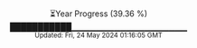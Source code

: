 <p align="center">
⏳Year Progress (39.36 %) <br>
███████████▁▁▁▁▁▁▁▁▁▁▁▁▁▁▁▁▁▁▁ <br>
<sub>Updated: Fri, 24 May 2024 01:16:05 GMT</sub>
</p>

